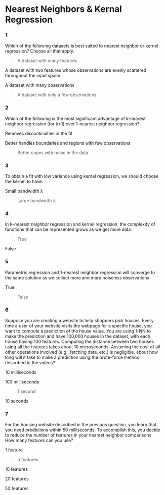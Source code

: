 # Nearest Neighbors & Kernal Regression

### 1

Which of the following datasets is best suited to nearest neighbor or kernel regression? Choose all that apply.


>A dataset with many features


A dataset with two features whose observations are evenly scattered throughout the input space


A dataset with many observations


>A dataset with only a few observations

### 2

Which of the following is the most significant advantage of k-nearest neighbor regression (for k>1) over 1-nearest neighbor regression?


Removes discontinuities in the fit


Better handles boundaries and regions with few observations


>Better copes with noise in the data

### 3

To obtain a fit with low variance using kernel regression, we should choose the kernel to have:


Small bandwidth λ


>Large bandwidth λ

### 4

In k-nearest neighbor regression and kernel regression, the complexity of functions that can be represented grows as we get more data.


>True


False

### 5

Parametric regression and 1-nearest neighbor regression will converge to the same solution as we collect more and more noiseless observations.


True


>False

### 6

Suppose you are creating a website to help shoppers pick houses. Every time a user of your website visits the webpage for a specific house, you want to compute a prediction of the house value. You are using 1-NN to make the prediction and have 100,000 houses in the dataset, with each house having 100 features. Computing the distance between two houses using all the features takes about 10 microseconds. Assuming the cost of all other operations involved (e.g., fetching data, etc.) is negligible, about how long will it take to make a prediction using the brute-force method described in the videos?


10 milliseconds


100 milliseconds


>1 second


10 seconds

### 7

For the housing website described in the previous question, you learn that you need predictions within 50 milliseconds. To accomplish this, you decide to reduce the number of features in your nearest neighbor comparisons. How many features can you use?


1 feature


>5 features


10 features


20 features


50 features